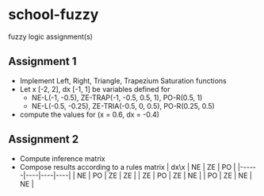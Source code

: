 school-fuzzy
============

fuzzy logic assignment(s)

Assignment 1
------------

* Implement Left, Right, Triangle, Trapezium Saturation functions
* Let x [-2, 2], dx [-1, 1] be variables defined for
  - NE-L(-1, -0.5), ZE-TRAP(-1, -0.5, 0.5, 1), PO-R(0.5, 1)
  - NE-L(-0.5, -0.25), ZE-TRIA(-0.5, 0, 0.5), PO-R(0.25, 0.5)
* compute the values for (x = 0.6, dx = -0.4)

Assignment 2
------------

* Compute inference matrix
* Compose results according to a rules matrix
| dx\x | NE | ZE | PO |
|------|----|----|----|
| NE   | PO | ZE | ZE |
| ZE   | PO | ZE | NE |
| PO   | ZE | NE | NE |
